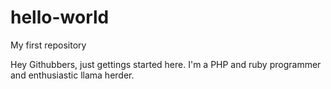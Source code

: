 # hello-world

My first repository

Hey Githubbers, just gettings started here. I'm a PHP and ruby programmer and enthusiastic llama herder. 
